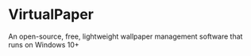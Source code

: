 # VirtualPaper
An open-source, free, lightweight wallpaper management software that runs on Windows 10+
